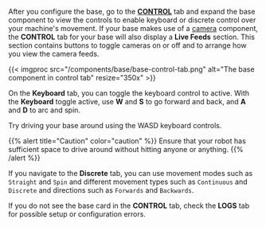 After you configure the base, go to the [**CONTROL**](/fleet/control/) tab and expand the base component to view the controls to enable keyboard or discrete control over your machine's movement.
If your base makes use of a [camera](/components/camera/) component, the **CONTROL** tab for your base will also display a **Live Feeds** section.
This section contains buttons to toggle cameras on or off and to arrange how you view the camera feeds.

{{< imgproc src="/components/base/base-control-tab.png" alt="The base component in control tab" resize="350x" >}}

On the **Keyboard** tab, you can toggle the keyboard control to active.
With the **Keyboard** toggle active, use **W** and **S** to go forward and back, and **A** and **D** to arc and spin.

Try driving your base around using the WASD keyboard controls.

{{% alert title="Caution" color="caution" %}}
Ensure that your robot has sufficient space to drive around without hitting anyone or anything.
{{% /alert %}}

If you navigate to the **Discrete** tab, you can use movement modes such as `Straight` and `Spin` and different movement types such as `Continuous` and `Discrete` and directions such as `Forwards` and `Backwards`.

If you do not see the base card in the **CONTROL** tab, check the **LOGS** tab for possible setup or configuration errors.
